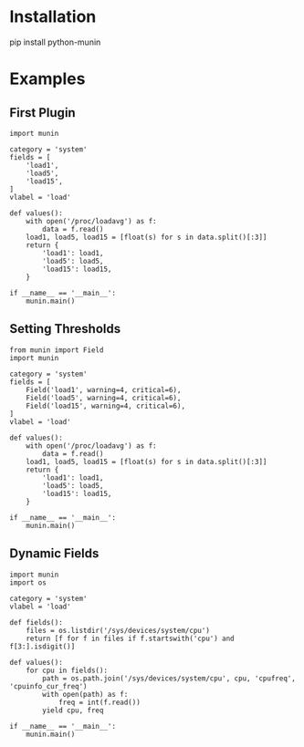 Installation
============

pip install python-munin

Examples
========

First Plugin
------------

	import munin
	
	category = 'system'
	fields = [
	    'load1',
	    'load5',
	    'load15',
	]
	vlabel = 'load'
	
	def values():
	    with open('/proc/loadavg') as f:
	        data = f.read()
	    load1, load5, load15 = [float(s) for s in data.split()[:3]]
	    return {
	        'load1': load1,
	        'load5': load5,
	        'load15': load15,
	    }
	        
	if __name__ == '__main__':
	    munin.main()

Setting Thresholds
------------------

	from munin import Field
	import munin
	
	category = 'system'
	fields = [
	    Field('load1', warning=4, critical=6),
	    Field('load5', warning=4, critical=6),
	    Field('load15', warning=4, critical=6),
	]
	vlabel = 'load'
	
	def values():
	    with open('/proc/loadavg') as f:
	        data = f.read()
	    load1, load5, load15 = [float(s) for s in data.split()[:3]]
	    return {
	        'load1': load1,
	        'load5': load5,
	        'load15': load15,
	    }
	
	if __name__ == '__main__':
	    munin.main()
	
Dynamic Fields
--------------

	import munin
	import os
	
	category = 'system'
	vlabel = 'load'
	
	def fields():
	    files = os.listdir('/sys/devices/system/cpu')
	    return [f for f in files if f.startswith('cpu') and f[3:].isdigit()]
	
	def values():
	    for cpu in fields():
	        path = os.path.join('/sys/devices/system/cpu', cpu, 'cpufreq', 'cpuinfo_cur_freq')
	        with open(path) as f:
	            freq = int(f.read())
	        yield cpu, freq
	
	if __name__ == '__main__':
	    munin.main()

